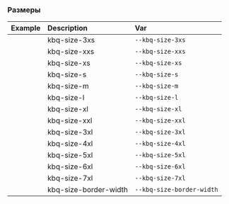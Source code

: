 ### Размеры

| Example                                                                                                                   | Description                                                                         | Var                                                                           |
| :------------------------------------------------------------------------------------------------------------------------ | :---------------------------------------------------------------------------------- | :---------------------------------------------------------------------------- |
| <div class="kbq-design-token-example__dimensions" style="width: var(--kbq-size-3xs); height: var(--kbq-size-3xs);"></div> | <div class="kbq-text-big-strong layout-margin-bottom-l">kbq-size-3xs</div>          | <code kbq-code-snippet style="cursor: pointer">--kbq-size-3xs</code>          |
| <div class="kbq-design-token-example__dimensions" style="width: var(--kbq-size-xxs); height: var(--kbq-size-xxs);"></div> | <div class="kbq-text-big-strong layout-margin-bottom-l">kbq-size-xxs</div>          | <code kbq-code-snippet style="cursor: pointer">--kbq-size-xxs</code>          |
| <div class="kbq-design-token-example__dimensions" style="width: var(--kbq-size-xs); height: var(--kbq-size-xs);"></div>   | <div class="kbq-text-big-strong layout-margin-bottom-l">kbq-size-xs</div>           | <code kbq-code-snippet style="cursor: pointer">--kbq-size-xs</code>           |
| <div class="kbq-design-token-example__dimensions" style="width: var(--kbq-size-s); height: var(--kbq-size-s);"></div>     | <div class="kbq-text-big-strong layout-margin-bottom-l">kbq-size-s</div>            | <code kbq-code-snippet style="cursor: pointer">--kbq-size-s</code>            |
| <div class="kbq-design-token-example__dimensions" style="width: var(--kbq-size-m); height: var(--kbq-size-m);"></div>     | <div class="kbq-text-big-strong layout-margin-bottom-l">kbq-size-m</div>            | <code kbq-code-snippet style="cursor: pointer">--kbq-size-m</code>            |
| <div class="kbq-design-token-example__dimensions" style="width: var(--kbq-size-l); height: var(--kbq-size-l);"></div>     | <div class="kbq-text-big-strong layout-margin-bottom-l">kbq-size-l</div>            | <code kbq-code-snippet style="cursor: pointer">--kbq-size-l</code>            |
| <div class="kbq-design-token-example__dimensions" style="width: var(--kbq-size-xl); height: var(--kbq-size-xl);"></div>   | <div class="kbq-text-big-strong layout-margin-bottom-l">kbq-size-xl</div>           | <code kbq-code-snippet style="cursor: pointer">--kbq-size-xl</code>           |
| <div class="kbq-design-token-example__dimensions" style="width: var(--kbq-size-xxl); height: var(--kbq-size-xxl);"></div> | <div class="kbq-text-big-strong layout-margin-bottom-l">kbq-size-xxl</div>          | <code kbq-code-snippet style="cursor: pointer">--kbq-size-xxl</code>          |
| <div class="kbq-design-token-example__dimensions" style="width: var(--kbq-size-3xl); height: var(--kbq-size-3xl);"></div> | <div class="kbq-text-big-strong layout-margin-bottom-l">kbq-size-3xl</div>          | <code kbq-code-snippet style="cursor: pointer">--kbq-size-3xl</code>          |
| <div class="kbq-design-token-example__dimensions" style="width: var(--kbq-size-4xl); height: var(--kbq-size-4xl);"></div> | <div class="kbq-text-big-strong layout-margin-bottom-l">kbq-size-4xl</div>          | <code kbq-code-snippet style="cursor: pointer">--kbq-size-4xl</code>          |
| <div class="kbq-design-token-example__dimensions" style="width: var(--kbq-size-5xl); height: var(--kbq-size-5xl);"></div> | <div class="kbq-text-big-strong layout-margin-bottom-l">kbq-size-5xl</div>          | <code kbq-code-snippet style="cursor: pointer">--kbq-size-5xl</code>          |
| <div class="kbq-design-token-example__dimensions" style="width: var(--kbq-size-6xl); height: var(--kbq-size-6xl);"></div> | <div class="kbq-text-big-strong layout-margin-bottom-l">kbq-size-6xl</div>          | <code kbq-code-snippet style="cursor: pointer">--kbq-size-6xl</code>          |
| <div class="kbq-design-token-example__dimensions" style="width: var(--kbq-size-7xl); height: var(--kbq-size-7xl);"></div> | <div class="kbq-text-big-strong layout-margin-bottom-l">kbq-size-7xl</div>          | <code kbq-code-snippet style="cursor: pointer">--kbq-size-7xl</code>          |
| <div class="kbq-design-token-example__dimensions" style="border: var(--kbq-size-border-width) solid black;"></div>        | <div class="kbq-text-big-strong layout-margin-bottom-l">kbq-size-border-width</div> | <code kbq-code-snippet style="cursor: pointer">--kbq-size-border-width</code> |
